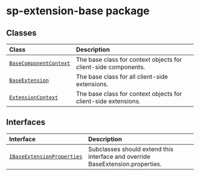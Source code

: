 # sp-extension-base package



## Classes

| Class	   |  Description |
|:-------------|:---------------|
| [`BaseComponentContext`](./sp-extension-base.api/class/basecomponentcontext.md)     | The base class for context objects for client-side components. |
| [`BaseExtension`](./sp-extension-base.api/class/baseextension.md)     | The base class for all client-side extensions. |
| [`ExtensionContext`](./sp-extension-base.api/class/extensioncontext.md)     | The base class for context objects for client-side extensions. |



## Interfaces

| Interface	   |  Description |
|:-------------|:---------------|
| [`IBaseExtensionProperties`](./sp-extension-base.api/interface/ibaseextensionproperties.md)   | Subclasses should extend this interface and override BaseExtension.properties.  |






